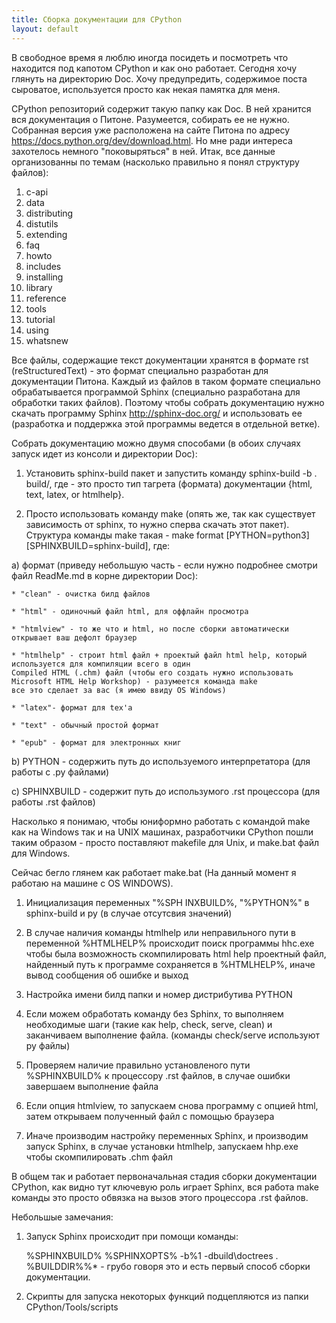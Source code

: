 ```yaml
---
title: Сборка документации для CPython
layout: default
---
```


В свободное время я люблю иногда посидеть и посмотреть что находится под капотом CPython и как оно работает. Сегодня хочу глянуть на 
директорию Doc. Хочу предупредить, содержимое поста сыроватое, используется просто как некая памятка для меня.

CPython репозиторий содержит такую папку как Doc. В ней хранится вся документация о Питоне. Разумеется, собирать ее не нужно.
Собранная версия уже расположена на сайте Питона по адресу <https://docs.python.org/dev/download.html>. 
Но мне ради интереса захотелось немного "поковыряться" в ней.
Итак, все данные организованны по темам (насколько правильно я понял структуру файлов):
1) c-api
2) data
3) distributing
4) distutils
5) extending
6) faq
7) howto
8) includes
9) installing
10) library
11) reference
12) tools
13) tutorial
14) using
15) whatsnew

Все файлы, содержащие текст документации хранятся в формате rst (reStructuredText) - это формат специально разработан 
для документации Питона. Каждый из файлов в таком формате специально обрабатывается программой Sphinx (специально разработана
для обработки таких файлов). Поэтому чтобы собрать документацию нужно скачать программу 
Sphinx <http://sphinx-doc.org/> и использовать ее (разработка и поддержка этой программы ведется в отдельной ветке).

Собрать документацию можно двумя способами (в обоих случаях запуск идет из консоли и директории Doc):

1) Установить sphinx-build пакет и запустить команду sphinx-build -b<builder> . build/<builder>, где <builder> - 
это просто тип тагрета (формата) документации {html, text, latex, or htmlhelp}.

2) Просто использовать команду make (опять же, так как существует зависимость от sphinx, то нужно сперва скачать этот пакет). 
Структура команды make такая - make format [PYTHON=python3] [SPHINXBUILD=sphinx-build], где: 

a) формат (приведу небольшую часть - если нужно подробнее смотри файл ReadMe.md в корне директории Doc):

    * "clean" - очистка билд файлов

    * "html" - одиночный файл html, для оффлайн просмотра

    * "htmlview" - то же что и html, но после сборки автоматически открывает ваш дефолт браузер

    * "htmlhelp" - строит html файл + проектый файл html help, который используется для компиляции всего в один 
    Compiled HTML (.chm) файл (чтобы его создать нужно использовать Microsoft HTML Help Workshop) - разумеется команда make 
    все это сделает за вас (я имею ввиду OS Windows)

    * "latex"- формат для tex'a

    * "text" - обычный простой формат

    * "epub" - формат для электронных книг
    
b) PYTHON - содержить путь до используемого интерпретатора (для работы с .py файлами)

с) SPHINXBUILD - содержит путь до использумого .rst процессора (для работы .rst файлов)

Насколько я понимаю, чтобы юниформно работать с командой make как на Windows так и на UNIX машинах, разработчики CPython 
пошли таким образом - просто поставляют makefile для Unix, и make.bat файл для Windows.

Сейчас бегло глянем как работает make.bat (На данный момент я работаю на машине с OS WINDOWS). 

1) Инициализация переменных "%SPH INXBUILD%, "%PYTHON%" в sphinx-build и py (в случае отсутсвия значений)

2) В случае наличия команды htmlhelp или неправильного пути в переменной %HTMLHELP% происходит поиск программы hhc.exe 
чтобы была возможность скомпилировать html help проектный файл, найденный путь к программе сохраняется в %HTMLHELP%, иначе 
вывод сообщения об ошибке и выход

3) Настройка имени билд папки и номер дистрибутива PYTHON

4) Если можем обработать команду без Sphinx, то выполняем необходимые шаги (такие как help, check, serve, clean) и заканчиваем 
выполнение файла. (команды check/serve используют py файлы)

5) Проверяем наличие правильно установленого пути %SPHINXBUILD% к процессору .rst файлов, в случае ошибки завершаем выполнение файла

6) Если опция htmlview, то запускаем снова программу с опцией html, затем открываем полученный файл с помощью браузера

7) Иначе производим настройку переменных Sphinx, и производим запуск Sphinx, в случае установки htmlhelp, запускаем hhp.exe чтобы
скомпилировать .chm файл

В общем так и работает первоначальная стадия сборки документации CPython, как видно тут ключевую роль играет Sphinx, вся работа make команды
это просто обвязка на вызов этого процессора .rst файлов.

Небольшые замечания: 

1) Запуск Sphinx происходит при помощи команды:
    
    %SPHINXBUILD% %SPHINXOPTS% -b%1 -dbuild\doctrees . %BUILDDIR%\%* - грубо говоря это и есть первый способ сборки документации.
    
2) Скрипты для запуска некоторых функций подцепляются из папки CPython/Tools/scripts
